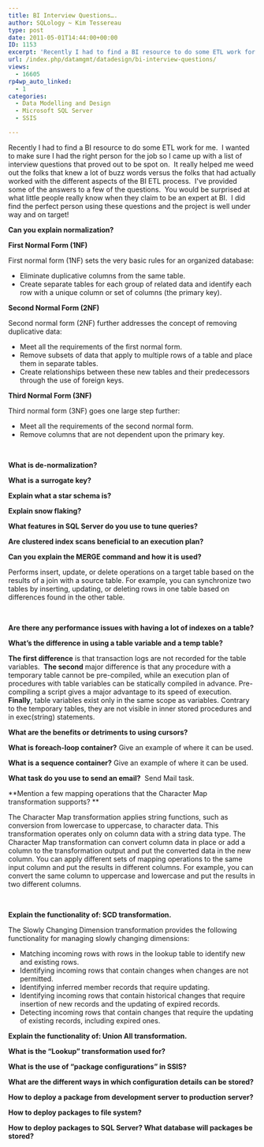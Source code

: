 ```yaml
---
title: BI Interview Questions….
author: SQLology ~ Kim Tessereau
type: post
date: 2011-05-01T14:44:00+00:00
ID: 1153
excerpt: 'Recently I had to find a BI resource to do some ETL work for me.  I wanted to make sure I had the right person for the job so I came up with a list of interview questions that proved out to be spot on.  It really helped me weed out the folks that knew a&hellip;'
url: /index.php/datamgmt/datadesign/bi-interview-questions/
views:
  - 16605
rp4wp_auto_linked:
  - 1
categories:
  - Data Modelling and Design
  - Microsoft SQL Server
  - SSIS

---
```

Recently I had to find a BI resource to do some ETL work for me.  I wanted to make sure I had the right person for the job so I came up with a list of interview questions that proved out to be spot on.  It really helped me weed out the folks that knew a lot of buzz words versus the folks that had actually worked with the different aspects of the BI ETL process.  I've provided some of the answers to a few of the questions.  You would be surprised at what little people really know when they claim to be an expert at BI.  I did find the perfect person using these questions and the project is well under way and on target! 

**Can you explain normalization?**

**First Normal Form (1NF)**

First normal form (1NF) sets the very basic rules for an organized database:

  * Eliminate duplicative columns from the same table. 
  * Create separate tables for each group of related data and identify each row with a unique column or set of columns (the primary key). 

**Second Normal Form (2NF)**

Second normal form (2NF) further addresses the concept of removing duplicative data:

  * Meet all the requirements of the first normal form. 
  * Remove subsets of data that apply to multiple rows of a table and place them in separate tables. 
  * Create relationships between these new tables and their predecessors through the use of foreign keys. 

**Third Normal Form (3NF)**

Third normal form (3NF) goes one large step further:

  * Meet all the requirements of the second normal form. 
  * Remove columns that are not dependent upon the primary key. 

 

**What is de-normalization?**

**What is a surrogate key?**

**Explain what a star schema is?**

**Explain snow flaking?**

**What features in SQL Server do you use to tune queries?**

**Are clustered index scans beneficial to an execution plan?**

**Can you explain the MERGE command and how it is used?**

Performs insert, update, or delete operations on a target table based on the results of a join with a source table. For example, you can synchronize two tables by inserting, updating, or deleting rows in one table based on differences found in the other table.

 

**Are there any performance issues with having a lot of indexes on a table?**

**What’s the difference in using a table variable and a temp table?**

**The first difference** is that transaction logs are not recorded for the table variables.  **The second** major difference is that any procedure with a temporary table cannot be pre-compiled, while an execution plan of procedures with table variables can be statically compiled in advance. Pre-compiling a script gives a major advantage to its speed of execution.  **Finally**, table variables exist only in the same scope as variables. Contrary to the temporary tables, they are not visible in inner stored procedures and in exec(string) statements.

**What are the benefits or detriments to using cursors?**

**What is foreach-loop container?** Give an example of where it can be used.

**What is a sequence container?** Give an example of where it can be used.

**What task do you use to send an email?**  Send Mail task.

**Mention a few mapping operations that the Character Map transformation supports? **

The Character Map transformation applies string functions, such as conversion from lowercase to uppercase, to character data. This transformation operates only on column data with a string data type. The Character Map transformation can convert column data in place or add a column to the transformation output and put the converted data in the new column. You can apply different sets of mapping operations to the same input column and put the results in different columns. For example, you can convert the same column to uppercase and lowercase and put the results in two different columns.

 

**Explain the functionality of: SCD transformation.**

The Slowly Changing Dimension transformation provides the following functionality for managing slowly changing dimensions:

  * Matching incoming rows with rows in the lookup table to identify new and existing rows. 
  * Identifying incoming rows that contain changes when changes are not permitted.
  * Identifying inferred member records that require updating.
  * Identifying incoming rows that contain historical changes that require insertion of new records and the updating of expired records.
  * Detecting incoming rows that contain changes that require the updating of existing records, including expired ones. 

**Explain the functionality of: Union All transformation.**

**What is the “Lookup” transformation used for?**

**What is the use of “package configurations” in SSIS?**

**What are the different ways in which configuration details can be stored?**

**How to deploy a package from development server to production server?**

**How to deploy packages to file system?**

**How to deploy packages to SQL Server? What database will packages be stored?**

 

 

 

 </p>